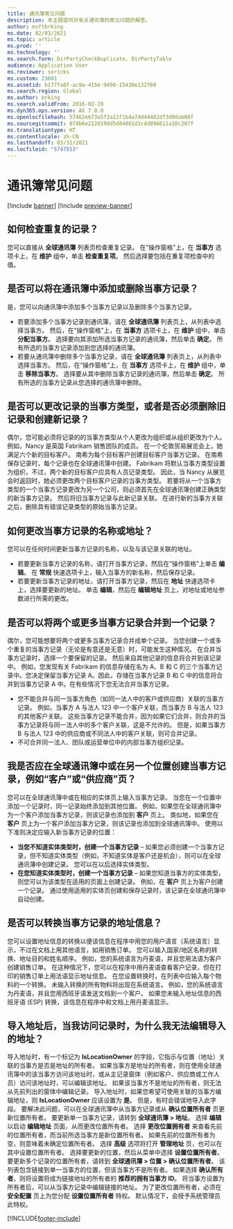 ```yaml
---
title: 通讯簿常见问题
description: 本主题提供对有关通讯簿的常见问题的解答。
author: msftbrking
ms.date: 02/03/2021
ms.topic: article
ms.prod: ''
ms.technology: ''
ms.search.form: DirPartyCheckDuplicate, DirPartyTable
audience: Application User
ms.reviewer: sericks
ms.custom: 23601
ms.assetid: b177fa0f-ac9a-415e-9498-15438e132f60
ms.search.region: Global
ms.author: brking
ms.search.validFrom: 2016-02-28
ms.dyn365.ops.version: AX 7.0.0
ms.openlocfilehash: 57462e673a5f2a13f1b4a74d44482df3d0dab08f
ms.sourcegitcommit: 074b6e212d19dd5d84881d1cdd096611a18c207f
ms.translationtype: HT
ms.contentlocale: zh-CN
ms.lasthandoff: 03/31/2021
ms.locfileid: "5747553"
---
```

# <a name="address-books-faq"></a>通讯簿常见问题

[!include [banner](../includes/banner.md)]
[!include [preview-banner](../includes/preview-banner.md)]

## <a name="how-do-i-check-for-duplicate-records"></a>如何检查重复的记录？

您可以直接从 **全球通讯簿** 列表页检查重复记录。 在“操作窗格”上，在 **当事方** 选项卡上，在 **维护** 组中，单击 **检查重复项**。 然后选择要包括在重复项检查中的值。

## <a name="can-i-bulk-add-or-delete-party-records-from-an-address-book"></a>是否可以将在通讯簿中添加或删除当事方记录？

是，您可以向通讯簿中添加多个当事方记录以及删除多个当事方记录。

- 若要添加多个当事方记录到通讯簿，请在 **全球通讯簿** 列表页上，从列表中选择当事方。 然后，在“操作窗格”上，在 **当事方** 选项卡上，在 **维护** 组中，单击 **分配当事方**。 选择要向其添加所选当事方记录的通讯簿，然后单击 **确定**。 所有所选的当事方记录添加到您选择的通讯簿。
- 若要从通讯簿中删除多个当事方记录，请在 **全球通讯簿** 列表页上，从列表中选择当事方。 然后，在“操作窗格”上，在 **当事方** 选项卡上，在 **维护** 组中，单击 **移除当事方**。 选择要从其中删除当事方记录的通讯簿，然后单击 **确定**。 所有所选的当事方记录从您选择的通讯簿中删除。

## <a name="can-i-change-the-party-type-of-a-record-or-do-i-have-to-delete-the-old-record-and-create-a-new-one"></a>是否可以更改记录的当事方类型，或者是否必须删除旧记录和创建新记录？

偶尔，您可能必须将记录的的当事方类型从个人更改为组织或从组织更改为个人。 例如，Nancy 是英国 Fabrikam 销售团队的成员。 在一个伦敦贸易展览会上，她满足六个新的目标客户。 南希为每个目标客户创建目标客户当事方记录。 在南希保存记录时，每个记录也在全球通讯簿中创建。 Fabrikam 将默认当事方类型设置为组织，不过，两个新的目标客户应具有人员记录类型。 因此，当 Nancy 从展览会时返回时，她必须更改两个目标客户记录的当事方类型。 若要将从一个当事方类型的一个当事方记录更改为另一个公司，则必须首先在全球通讯簿创建正确类型的新当事方记录。 然后将旧当事方记录与此新记录关联。 在进行新的当事方关联之后，删除具有错误记录类型的原始当事方记录。

## <a name="how-do-i-change-the-name-or-address-of-a-party-record"></a>如何更改当事方记录的名称或地址？

您可以在任何时间更新当事方记录的名称，以及与该记录关联的地址。

- 若要更新当事方记录的名称，请打开当事方记录，然后在“操作窗格”上单击 **编辑**。 在 **常规** 快速选项卡上，输入当事方的新名称，然后保存记录。
- 若要更新当事方记录的地址，请打开当事方记录，然后在 **地址** 快速选项卡上，选择要更新的地址。 单击 **编辑**，然后在 **编辑地址** 页上，对地址或地址参数进行所需的更改。

## <a name="can-i-merge-two-or-more-party-records-into-one-record"></a>是否可以将两个或更多当事方记录合并到一个记录？

偶尔，您可能想要将两个或更多当事方记录合并成单个记录。 当您创建一个或多个重复的当事方记录（无论是有意还是无意）时，可能发生这种情况。 在合并当事方记录时，选择一个要保留的记录。 然后来自其他记录的信息将合并到该记录中。 例如，您发现有关 Fabrikam 的信息存储在名为 A、B 和 C 的三个当事方记录中。您决定保留当事方记录 A。因此，存储在当事方记录 B 和 C 中的信息将合并到当事方记录 A 中。在有些情况下您无法合并当事方记录。

- 您不能合并与同一当事方角色（如同一法人中的客户或供应商）关联的当事方记录。 例如，当事方 A 与法人 123 中一个客户关联，而当事方 B 与法人 123 的其他客户关联。 这些当事方记录不能合并，因为如果它们合并，则合并的当事方记录将与同一法人中的多个客户关联，这是不允许的。 但是，如果当事方 B 与法人 123 中的供应商或不同法人中的客户关联，则可合并记录。
- 不可合并同一法人、团队或运营单位中的内部当事方组织记录。

## <a name="should-i-create-a-party-record-in-the-global-address-book-or-in-another-place-such-as-the-customer-or-vendor-page"></a>我是否应在全球通讯簿中或在另一个位置创建当事方记录，例如“客户”或“供应商”页？

您可以在全球通讯簿中或在相应的实体页上输入当事方记录。 当您在一个位置中添加一个记录时，同一记录始终添加到其他位置。 例如，如果您在全球通讯簿中为一个客户添加当事方记录，则该记录也添加到 **客户** 页上。 类似地，如果您在 **客户** 页上为一个客户添加当事方记录，则该记录也添加到全球通讯簿中。 使用以下准则决定应输入新当事方记录的位置：

- **当您不知道实体类型时，创建一个当事方记录** – 如果您必须创建一个当事方记录，但不知道实体类型（例如，不知道实体是客户还是机会），则可以在全球通讯簿中创建记录。 您可以在以后选择实体类型。
- **在您知道实体类型时，创建一个当事方记录** – 如果您知道当事方的实体类型，则您可以为该类型在适用的页面上创建记录。 例如，在 **客户** 页上为客户创建一个记录。 通过使用适用的实体页创建和保存记录时，该记录在全球通讯簿中自动创建。

## <a name="can-i-translate-address-information-for-party-records"></a>是否可以转换当事方记录的地址信息？

您可以设置地址信息的转换以便该信息在程序中用您的用户语言（系统语言）显示，不过在文档上用其他语言，如用销售订单。 您可以输入国家/地区名称的转换、地址目的和姓名顺序。 例如，您的系统语言为丹麦语，并且您用法语为客户创建销售订单。 在这种情况下，您可以在程序中用丹麦语查看客户记录，但在打印的销售订单上用法语显示地址信息。 在您设置转换时，在列表中应输入每个物料的一个转换。 未输入转换的所有物料将出现在系统语言。 例如，您的系统语言为丹麦语，并且您用西班牙语发送文档到一个客户。 如果您未输入地址信息的西班牙语 (ESP) 转换，该信息在程序中和文档上用丹麦语显示。

## <a name="after-importing-addresses-when-i-access-the-records-why-am-i-unable-to-edit-imported-addresses"></a>导入地址后，当我访问记录时，为什么我无法编辑导入的地址？

导入地址时，有一个标记为 **IsLocationOwner** 的字段，它指示与位置（地址）关联的当事方是否是地址的所有者。 如果当事方是地址的所有者，则在使用全球通讯簿中的该当事方访问该地址时，或从主记录窗体（例如客户、供应商或工作人员）访问该地址时，可以编辑该地址。 如果该当事方不是地址的所有者，则无法从先前列出的窗体中编辑记录。 导入地址时，如果您希望可使用关联的当事方编辑地址，则 **IsLocationOwner** 应该设置为 **是**。 但是，有时会错误地导入此字段。 要解决此问题，可以在全球通讯簿中从当事方记录或从 **确认位置所有者** 页更新位置所有者。 要更新单一当事方记录，请转到 **全球通讯簿 > 地址**。 选择 **编辑** 以启动 **编辑地址** 页面，从而更改位置所有者。 选择 **更改位置拥有者** 来查看先前的位置所有者，而当前所选当事方是新位置所有者。 如果先前的位置所有者为空，则意味着未确定位置所有者。 选择 **高级** 选项将打开 **管理地址** 页，也可以在其中设置位置所有者。 选择要更新的位置，然后从菜单中选择 **设置位置所有者**。 要更新多个记录的位置所有者，请转到 **全球通讯簿 > 位置 > 确认位置所有者**。 该列表包含链接到单一当事方的位置，但该当事方不是所有者。 如果选择 **确认所有者**，则将设置将成为链接地址的所有者的 **推荐的拥有当事方 ID**。 将当事方设置为所有者后，可以从当事方记录中编辑链接的地址。 为了更改位置所有者，必须在 **安全配置** 页上为您分配 **设置位置所有者** 特权。  默认情况下，会授予系统管理员此特权。


[!INCLUDE[footer-include](../../../includes/footer-banner.md)]

